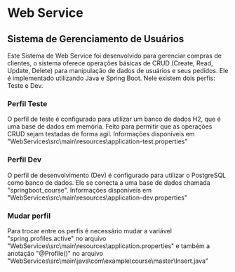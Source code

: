 # Web Service 

## Sistema de Gerenciamento de Usuários
Este Sistema de Web Service foi desenvolvido para gerenciar compras de clientes, o sistema oferece operações básicas de CRUD (Create, Read, Update, Delete) para manipulação de dados de usuários e seus pedidos. Ele é implementado utilizando Java e Spring Boot. Nele existem dois perfis: Teste e Dev. 

### Perfil Teste
O perfil de teste é configurado para utilizar um banco de dados H2, que é uma base de dados em memória. Feito para permitir que as operações CRUD sejam testadas de forma agil. Informações disponíveis em "WebServices\src\main\resources\application-test.properties"

### Perfil Dev
O perfil de desenvolvimento (Dev) é configurado para utilizar o PostgreSQL como banco de dados. Ele se conecta a uma base de dados chamada "springboot_course". Informações disponíveis em "WebServices\src\main\resources\application-dev.properties"

### Mudar perfil
Para trocar entre os perfis é necessário mudar a variável "spring.profiles.active" no arquivo "WebServices\src\main\resources\application.properties" e também a anotação "@Profile()" no arquivo "WebServices\src\main\java\com\example\course\master\Insert.java"